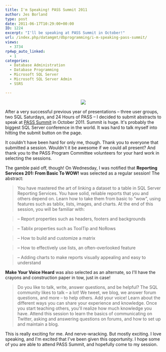 ```yaml
---
title: I'm Speaking! PASS Summit 2011
author: Jes Borland
type: post
date: 2011-06-17T10:29:00+00:00
ID: 1224
excerpt: "I'll be speaking at PASS Summit in October!"
url: /index.php/datamgmt/dbprogramming/i-m-speaking-pass-summit/
views:
  - 3734
rp4wp_auto_linked:
  - 1
categories:
  - Database Administration
  - Database Programming
  - Microsoft SQL Server
  - Microsoft SQL Server Admin
  - SSRS

---
```

<p align="center">
  <img src="https://lessthandot.z19.web.core.windows.net/wp-content/uploads/users/grrlgeek/PASS_2011_SpeakingButton_180x180-black.png?mtime=1308278113" />
</p>

After a very successful previous year of presentations – three user groups, two SQL Saturdays, and 24 Hours of PASS – I decided to submit abstracts to speak at [PASS Summit][1] in October 2011. Summit is huge. It's probably the biggest SQL Server conference in the world. It was hard to talk myself into hitting the submit button on the page. 

It couldn't have been hard for only me, though. Thank you to everyone that submitted a session. Wouldn't it be awesome if we could all present? And thank you to the PASS Program Committee volunteers for your hard work in selecting the sessions. 

The gamble paid off, though! On Wednesday, I was notified that **Reporting Services 201: From Basic To WOW!** was selected as a regular session! The abstract: 

> You have mastered the art of linking a dataset to a table in SQL Server Reporting Services. You have solid, reliable reports that you and others depend on. Learn how to take them from basic to "wow", using features such as tablix, lists, images, and charts. At the end of this session, you will be familiar with:
  
> – Report properties such as headers, footers and backgrounds
  
> – Tablix properties such as ToolTip and NoRows
  
> – How to build and customize a matrix
  
> – How to effectively use lists, an often-overlooked feature
  
> – Adding charts to make reports visually appealing and easy to understand 

**Make Your Voice Heard** was also selected as an alternate, so I'll have the crayons and construction paper in tow, just in case! 

> Do you like to talk, write, answer questions, and be helpful? The SQL community likes to talk – a lot! We tweet, we blog, we answer forum questions, and more – to help others. Add your voice! Learn about the different ways you can share your experience and knowledge. Once you start teaching others, you'll realize how much knowledge you have. Attend this session to learn the basics of communicating on Twitter, asking and answering questions on forums, and how to set up and maintain a blog.

This is really exciting for me. And nerve-wracking. But mostly exciting. I love speaking, and I'm excited that I've been given this opportunity. I hope some of you are able to attend PASS Summit, and hopefully come to my session.

 [1]: http://www.sqlpass.org/summit/2011/